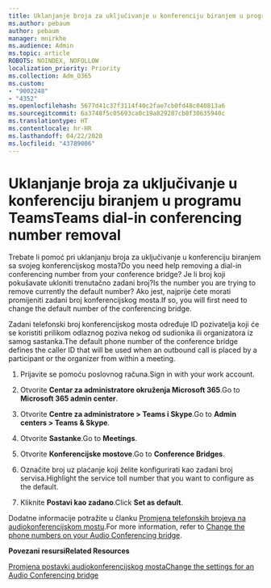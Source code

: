 ```yaml
---
title: Uklanjanje broja za uključivanje u konferenciju biranjem u programu Teams
ms.author: pebaum
author: pebaum
manager: mnirkhe
ms.audience: Admin
ms.topic: article
ROBOTS: NOINDEX, NOFOLLOW
localization_priority: Priority
ms.collection: Adm_O365
ms.custom:
- "9002248"
- "4352"
ms.openlocfilehash: 5677d41c37f3114f40c2fae7cb0fd48c040813a6
ms.sourcegitcommit: 6a3748f5c05693ca0c19a829287cb8f30635940c
ms.translationtype: HT
ms.contentlocale: hr-HR
ms.lasthandoff: 04/22/2020
ms.locfileid: "43789006"
---
```

# <a name="teams-dial-in-conferencing-number-removal"></a><span data-ttu-id="56999-102">Uklanjanje broja za uključivanje u konferenciju biranjem u programu Teams</span><span class="sxs-lookup"><span data-stu-id="56999-102">Teams dial-in conferencing number removal</span></span>

<span data-ttu-id="56999-103">Trebate li pomoć pri uklanjanju broja za uključivanje u konferenciju biranjem sa svojeg konferencijskog mosta?</span><span class="sxs-lookup"><span data-stu-id="56999-103">Do you need help removing a dial-in conferencing number from your conference bridge?</span></span> <span data-ttu-id="56999-104">Je li broj koji pokušavate ukloniti trenutačno zadani broj?</span><span class="sxs-lookup"><span data-stu-id="56999-104">Is the number you are trying to remove currently the default number?</span></span> <span data-ttu-id="56999-105">Ako jest, najprije ćete morati promijeniti zadani broj konferencijskog mosta.</span><span class="sxs-lookup"><span data-stu-id="56999-105">If so, you will first need to change the default number of the conferencing bridge.</span></span>

<span data-ttu-id="56999-106">Zadani telefonski broj konferencijskog mosta određuje ID pozivatelja koji će se koristiti prilikom odlaznog poziva nekog od sudionika ili organizatora iz samog sastanka.</span><span class="sxs-lookup"><span data-stu-id="56999-106">The default phone number of the conference bridge defines the caller ID that will be used when an outbound call is placed by a participant or the organizer from within a meeting.</span></span>

1. <span data-ttu-id="56999-107">Prijavite se pomoću poslovnog računa.</span><span class="sxs-lookup"><span data-stu-id="56999-107">Sign in with your work account.</span></span>

2. <span data-ttu-id="56999-108">Otvorite **Centar za administratore okruženja Microsoft 365**.</span><span class="sxs-lookup"><span data-stu-id="56999-108">Go to **Microsoft 365 admin center**.</span></span>

3. <span data-ttu-id="56999-109">Otvorite **Centre za administratore > Teams i Skype**.</span><span class="sxs-lookup"><span data-stu-id="56999-109">Go to **Admin centers > Teams & Skype**.</span></span>

4. <span data-ttu-id="56999-110">Otvorite **Sastanke**.</span><span class="sxs-lookup"><span data-stu-id="56999-110">Go to **Meetings**.</span></span>

5. <span data-ttu-id="56999-111">Otvorite **Konferencijske mostove**.</span><span class="sxs-lookup"><span data-stu-id="56999-111">Go to **Conference Bridges**.</span></span>

6. <span data-ttu-id="56999-112">Označite broj uz plaćanje koji želite konfigurirati kao zadani broj servisa.</span><span class="sxs-lookup"><span data-stu-id="56999-112">Highlight the service toll number that you want to configure as the default.</span></span>

7. <span data-ttu-id="56999-113">Kliknite **Postavi kao zadano**.</span><span class="sxs-lookup"><span data-stu-id="56999-113">Click **Set as default**.</span></span>

<span data-ttu-id="56999-114">Dodatne informacije potražite u članku [Promjena telefonskih brojeva na audiokonferencijskom mostu](https://docs.microsoft.com/microsoftteams/change-the-phone-numbers-on-your-audio-conferencing-bridge).</span><span class="sxs-lookup"><span data-stu-id="56999-114">For more information, refer to [Change the phone numbers on your Audio Conferencing bridge](https://docs.microsoft.com/microsoftteams/change-the-phone-numbers-on-your-audio-conferencing-bridge).</span></span>

<span data-ttu-id="56999-115">**Povezani resursi**</span><span class="sxs-lookup"><span data-stu-id="56999-115">**Related Resources**</span></span>

[<span data-ttu-id="56999-116">Promjena postavki audiokonferencijskog mosta</span><span class="sxs-lookup"><span data-stu-id="56999-116">Change the settings for an Audio Conferencing bridge</span></span>](https://docs.microsoft.com/microsoftteams/change-the-settings-for-an-audio-conferencing-bridge)

